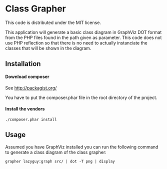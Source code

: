 Class Grapher
=============

This code is distributed under the MIT license.

This application will generate a basic class diagram in GraphViz DOT format from
the PHP files found in the path given as parameter. This code does not use PHP 
reflection so that there is no need to actually instanciate the classes that will
be shown in the diagram.

Installation
------------

#### Download composer

See http://packagist.org/

You have to put the composer.phar file in the root directory of the project.

#### Install the vendors

```
./composer.phar install
```

Usage
-----

Assumed you have GraphViz installed you can run the following command to generate
a class diagram of the class grapher:

```
grapher lazyguy:graph src/ | dot -T png | display
```
